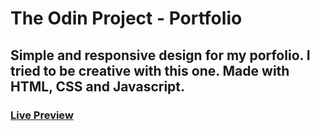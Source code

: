 # The Odin Project - Portfolio

## Simple and responsive design for my porfolio. I tried to be creative with this one. Made with HTML, CSS and Javascript.

### [Live Preview](https://beppe94.github.io/Portfolio/)